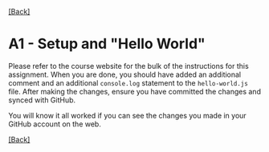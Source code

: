 [[Back]](../README.md)

# A1 - Setup and "Hello World"

Please refer to the course website for the bulk of the instructions for this assignment. When you are done, you should have added an additional comment and an additional `console.log` statement to the `hello-world.js` file. After making the changes, ensure you have committed the changes and synced with GitHub.

You will know it all worked if you can see the changes you made in your GitHub account on the web.

[[Back]](../README.md)